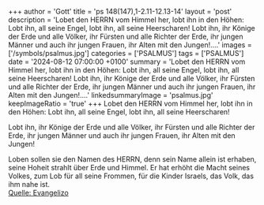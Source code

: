+++
author = 'Gott'
title = 'ps 148(147),1-2.11-12.13-14'
layout = 'post'
description = 'Lobet den HERRN vom Himmel her, lobt ihn in den Höhen: Lobt ihn, all seine Engel,  lobt ihn, all seine Heerscharen!  Lobt ihn, ihr Könige der Erde und alle Völker,  ihr Fürsten und alle Richter der Erde, ihr jungen Männer und auch ihr jungen Frauen,  ihr Alten mit den Jungen!....'
images = ['/symbols/psalmus.jpg']
categories = ['PSALMUS']
tags = ['PSALMUS']
date = '2024-08-12 07:00:00 +0100'
summary = 'Lobet den HERRN vom Himmel her, lobt ihn in den Höhen: Lobt ihn, all seine Engel,  lobt ihn, all seine Heerscharen!  Lobt ihn, ihr Könige der Erde und alle Völker,  ihr Fürsten und alle Richter der Erde, ihr jungen Männer und auch ihr jungen Frauen,  ihr Alten mit den Jungen!....'
linkedsummaryImage = 'psalmus.jpg'
keepImageRatio = 'true'
+++
Lobet den HERRN vom Himmel her,
lobt ihn in den Höhen:
Lobt ihn, all seine Engel, 
lobt ihn, all seine Heerscharen!

Lobt ihn, ihr Könige der Erde und alle Völker, 
ihr Fürsten und alle Richter der Erde,
ihr jungen Männer und auch ihr jungen Frauen, 
ihr Alten mit den Jungen!

Loben sollen sie den Namen des HERRN, 
denn sein Name allein ist erhaben, 
seine Hoheit strahlt über Erde und Himmel.<!--more-->
Er hat erhöht die Macht seines Volkes, 
zum Lob für all seine Frommen, 
für die Kinder Israels, das Volk, das ihm nahe ist.<br> [Quelle: Evangelizo](https://evangeliumtagfuertag.org/DE/gospel)